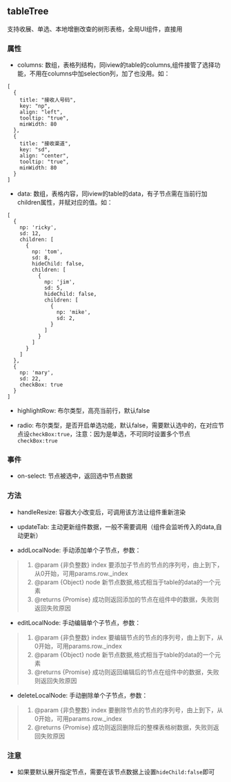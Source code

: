 ## tableTree
支持收展、单选、本地增删改查的树形表格，全局UI组件，直接用

### 属性
* columns: 数组，表格列结构，同iview的table的columns,组件接管了选择功能，不用在columns中加selection列，加了也没用。如：
```
[
  {
    title: "接收人号码",
    key: "np",
    align: "left",
    tooltip: "true",
    minWidth: 80
  },
  {
    title: "接收渠道",
    key: "sd",
    align: "center",
    tooltip: "true",
    minWidth: 80
  }
]
```

* data: 数组，表格内容，同iview的table的data，有子节点需在当前行加children属性，并赋对应的值。如：
```
[
  {
    np: 'ricky',
    sd: 12,
    children: [
      {
        np: 'tom',
        sd: 8,
        hideChild: false,
        children: [
          {
            np: 'jim',
            sd: 5,
            hideChild: false,
            children: [
              {
                np: 'mike',
                sd: 2,
              }
            ]
          }
        ]
      }
    ]
  },
  {
    np: 'mary',
    sd: 22,
    checkBox: true
  }
]
```
* highlightRow: 布尔类型，高亮当前行，默认false

* radio: 布尔类型，是否开启单选功能，默认false，需要默认选中的，在对应节点设`checkBox:true`，注意：因为是单选，不可同时设置多个节点`checkBox:true`
### 事件
* on-select: 节点被选中，返回选中节点数据
### 方法
* handleResize: 容器大小改变后，可调用该方法让组件重新渲染

* updateTab: 主动更新组件数据，一般不需要调用（组件会监听传入的data,自动更新）

* addLocalNode: 手动添加单个子节点，参数：
>1. @param {非负整数} index 要添加子节点的节点的序列号，由上到下，从0开始，可用params.row._index
>2. @param {Object} node 新节点数据,格式相当于table的data的一个元素
>3. @returns {Promise} 成功则返回添加的节点在组件中的数据，失败则返回失败原因

* editLocalNode: 手动编辑单个子节点，参数：
>1. @param {非负整数} index 要编辑节点的节点的序列号，由上到下，从0开始，可用params.row._index
>2. @param {Object} node 新节点数据,格式相当于table的data的一个元素
>3. @returns {Promise} 成功则返回编辑后的节点在组件中的数据，失败则返回失败原因

* deleteLocalNode: 手动删除单个子节点，参数：
>1. @param {非负整数} index 要删除节点的节点的序列号，由上到下，从0开始，可用params.row._index
>2. @returns {Promise} 成功则返回删除后的整棵表格树数据，失败则返回失败原因
### 注意
* 如果要默认展开指定节点，需要在该节点数据上设置`hideChild:false`即可
